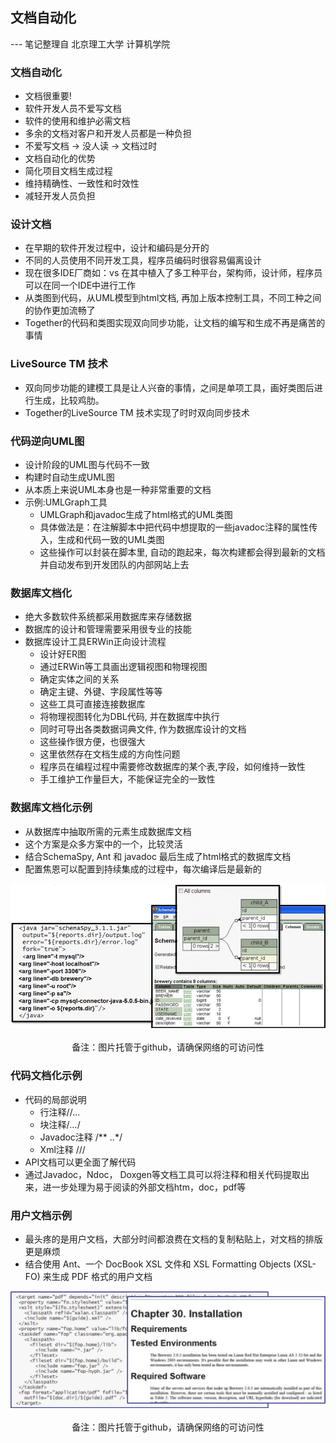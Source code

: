 文档自动化
---

--- 笔记整理自 北京理工大学 计算机学院

### 文档自动化

- 文档很重要!
- 软件开发人员不爱写文档
- 软件的使用和维护必需文档
- 多余的文档对客户和开发人员都是一种负担 
- 不爱写文档 -> 没人读 -> 文档过时
- 文档自动化的优势
- 简化项目文档生成过程
- 维持精确性、一致性和时效性 
- 减轻开发人员负担

### 设计文档

- 在早期的软件开发过程中，设计和编码是分开的
- 不同的人员使用不同开发工具，程序员编码时很容易偏离设计
- 现在很多IDE厂商如：vs 在其中植入了多工种平台，架构师，设计师，程序员可以在同一个IDE中进行工作
- 从类图到代码，从UML模型到html文档, 再加上版本控制工具，不同工种之间的协作更加流畅了
- Together的代码和类图实现双向同步功能，让文档的编写和生成不再是痛苦的事情

### LiveSource TM 技术

- 双向同步功能的建模工具是让人兴奋的事情，之间是单项工具，画好类图后进行生成，比较鸡肋。
- Together的LiveSource TM 技术实现了时时双向同步技术

### 代码逆向UML图

- 设计阶段的UML图与代码不一致 
- 构建时自动生成UML图
- 从本质上来说UML本身也是一种非常重要的文档
- 示例:UMLGraph工具
    * UMLGraph和javadoc生成了html格式的UML类图
    * 具体做法是：在注解脚本中把代码中想提取的一些javadoc注释的属性传入，生成和代码一致的UML类图
    * 这些操作可以封装在脚本里, 自动的跑起来，每次构建都会得到最新的文档并自动发布到开发团队的内部网站上去

### 数据库文档化

- 绝大多数软件系统都采用数据库来存储数据
- 数据库的设计和管理需要采用很专业的技能
- 数据库设计工具ERWin正向设计流程
    * 设计好ER图
    * 通过ERWin等工具画出逻辑视图和物理视图
    * 确定实体之间的关系
    * 确定主键、外键、字段属性等等
    * 这些工具可直接连接数据库
    * 将物理视图转化为DBL代码, 并在数据库中执行
    * 同时可导出各类数据词典文件, 作为数据库设计的文档
    * 这些操作很方便，也很强大
    * 这里依然存在文档生成的方向性问题
    * 程序员在编程过程中需要修改数据库的某个表,字段，如何维持一致性
    * 手工维护工作量巨大，不能保证完全的一致性

### 数据库文档化示例

- 从数据库中抽取所需的元素生成数据库文档
- 这个方案是众多方案中的一个，比较灵活
- 结合SchemaSpy, Ant 和 javadoc 最后生成了html格式的数据库文档
- 配置焦恩可以配置到持续集成的过程中，每次编译后是最新的

<div align="center">
    <img width="800" src="./screenshot/42.jpg">
    <br />
    <br />
    <div style="text-align:center">备注：图片托管于github，请确保网络的可访问性</div>
</div>

### 代码文档化示例

- 代码的局部说明 
    * 行注释//...
    * 块注释/*...*/ 
    * Javadoc注释 /** ..*/ 
    * Xml注释 ///
- API文档可以更全面了解代码
- 通过Javadoc，Ndoc， Doxgen等文档工具可以将注释和相关代码提取出来，进一步处理为易于阅读的外部文档htm，doc，pdf等

### 用户文档示例

- 最头疼的是用户文档，大部分时间都浪费在文档的复制粘贴上，对文档的排版更是麻烦
- 结合使用 Ant、一个 DocBook XSL 文件和 XSL Formatting Objects (XSL-FO) 来生成 PDF 格式的用户文档

<div align="center">
    <img width="800" src="./screenshot/43.jpg">
    <br />
    <br />
    <div style="text-align:center">备注：图片托管于github，请确保网络的可访问性</div>
</div>
